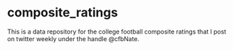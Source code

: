 # composite_ratings

This is a data repository for the college football composite ratings that I post on twitter weekly under the handle @cfbNate.
